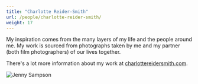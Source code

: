 ```yaml
---
title: "Charlotte Reider-Smith"
url: /people/charlotte-reider-smith/
weight: 17
---
```


My inspiration comes from the many layers of my life and the people around me. My work is sourced from photographs taken by me and my partner (both film photographers) of our lives together.

There's a lot more information about my work at [charlottereidersmith.com](https://charlottereidersmith.com).

![Jenny Sampson](/images/charlotte/char.png)